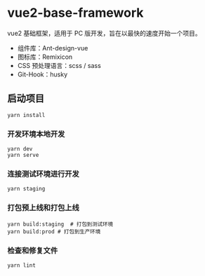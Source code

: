# vue2-base-framework
vue2 基础框架，适用于 PC 版开发，旨在以最快的速度开始一个项目。

- 组件库：Ant-design-vue
- 图标库：Remixicon
- CSS 预处理语言：scss / sass
- Git-Hook：husky

## 启动项目
```
yarn install
```

### 开发环境本地开发
```
yarn dev
yarn serve
```

### 连接测试环境进行开发
```
yarn staging
```

### 打包预上线和打包上线
```
yarn build:staging  # 打包到测试环境
yarn build:prod # 打包到生产环境
```

### 检查和修复文件
```
yarn lint
```
